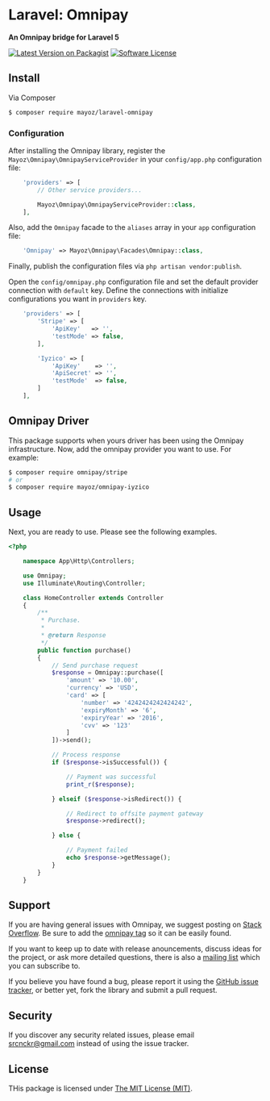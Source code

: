 # Laravel: Omnipay

**An Omnipay bridge for Laravel 5**

[![Latest Version on Packagist](https://img.shields.io/packagist/v/mayoz/laravel-omnipay.svg?style=flat-square)](https://packagist.org/packages/mayoz/laravel-omnipay)
[![Software License](https://img.shields.io/badge/license-MIT-brightgreen.svg?style=flat-square)](LICENSE.md)

## Install

Via Composer

``` bash
$ composer require mayoz/laravel-omnipay
```

### Configuration

After installing the Omnipay library, register the `Mayoz\Omnipay\OmnipayServiceProvider` in your `config/app.php` configuration file:

```php
    'providers' => [
        // Other service providers...

        Mayoz\Omnipay\OmnipayServiceProvider::class,
    ],
```

Also, add the `Omnipay` facade to the `aliases` array in your `app` configuration file:

```php
    'Omnipay' => Mayoz\Omnipay\Facades\Omnipay::class,
```

Finally, publish the configuration files via `php artisan vendor:publish`.

Open the `config/omnipay.php` configuration file and set the default provider connection with `default` key. Define the connections with initialize configurations you want in `providers` key.

```php
    'providers' => [
        'Stripe' => [
            'ApiKey'   => '',
            'testMode' => false,
        ],

        'Iyzico' => [
            'ApiKey'    => '',
            'ApiSecret' => '',
            'testMode'  => false,
        ]
    ],
```

## Omnipay Driver

This package supports when yours driver has been using the Omnipay infrastructure.
Now, add the omnipay provider you want to use. For example:

``` bash
$ composer require omnipay/stripe
# or
$ composer require mayoz/omnipay-iyzico
```

## Usage

Next, you are ready to use. Please see the following examples.

```php
<?php

    namespace App\Http\Controllers;

    use Omnipay;
    use Illuminate\Routing\Controller;

    class HomeController extends Controller
    {
        /**
         * Purchase.
         *
         * @return Response
         */
        public function purchase()
        {
            // Send purchase request
            $response = Omnipay::purchase([
                'amount' => '10.00',
                'currency' => 'USD',
                'card' => [
                    'number' => '4242424242424242',
                    'expiryMonth' => '6',
                    'expiryYear' => '2016',
                    'cvv' => '123'
                ]
            ])->send();

            // Process response
            if ($response->isSuccessful()) {

                // Payment was successful
                print_r($response);

            } elseif ($response->isRedirect()) {

                // Redirect to offsite payment gateway
                $response->redirect();

            } else {

                // Payment failed
                echo $response->getMessage();
            }
        }
    }
```

## Support

If you are having general issues with Omnipay, we suggest posting on
[Stack Overflow](http://stackoverflow.com/). Be sure to add the
[omnipay tag](http://stackoverflow.com/questions/tagged/omnipay) so it can be easily found.

If you want to keep up to date with release anouncements, discuss ideas for the project,
or ask more detailed questions, there is also a [mailing list](https://groups.google.com/forum/#!forum/omnipay) which
you can subscribe to.

If you believe you have found a bug, please report it using the [GitHub issue tracker](https://github.com/mayoz/laravel-omnipay/issues),
or better yet, fork the library and submit a pull request.

## Security

If you discover any security related issues, please email srcnckr@gmail.com instead of using the issue tracker.

## License

THis package is licensed under [The MIT License (MIT)](LICENSE).

